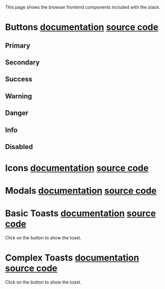 This page shows the browser frontend components included with the stack.

# Buttons [documentation](../guides/browser/Buttons.md) [source code](../../../lib/examples/src/jsMain/kotlin/zakadabar/lib/examples/frontend/button/ButtonExamples.kt)

## Primary

<div data-zk-enrich="ButtonExamples" data-zk-flavour="primary"></div>

## Secondary

<div data-zk-enrich="ButtonExamples" data-zk-flavour="secondary"></div>

## Success

<div data-zk-enrich="ButtonExamples" data-zk-flavour="success"></div>

## Warning

<div data-zk-enrich="ButtonExamples" data-zk-flavour="warning"></div>

## Danger

<div data-zk-enrich="ButtonExamples" data-zk-flavour="danger"></div>

## Info

<div data-zk-enrich="ButtonExamples" data-zk-flavour="info"></div>

## Disabled

<div data-zk-enrich="ButtonExamples" data-zk-flavour="disabled"></div>

# Icons [documentation](../guides/browser/Icons.md) [source code](../../../lib/examples/src/jsMain/kotlin/zakadabar/lib/examples/frontend/icon/IconExamples.kt)

<div data-zk-enrich="IconExamples"></div>

# Modals [documentation](../guides/browser/Modals.md) [source code](../../../lib/examples/src/jsMain/kotlin/zakadabar/lib/examples/frontend/modal/ModalExamples.kt)

<div data-zk-enrich="ModalExamples"></div>

# Basic Toasts [documentation](../guides/browser/Toasts.md) [source code](../../../lib/examples/src/jsMain/kotlin/zakadabar/lib/examples/frontend/toast/ToastExamples.kt)

Click on the button to show the toast.

<div data-zk-enrich="ToastExamples"></div>

# Complex Toasts [documentation](../guides/browser/Toasts.md) [source code](../../../lib/examples/src/jsMain/kotlin/zakadabar/lib/examples/frontend/toast/ToastFormExample.kt)

Click on the button to show the toast.

<div data-zk-enrich="ToastFormExample"></div>